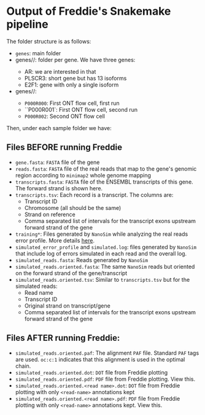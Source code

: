 # Output of Freddie's Snakemake pipeline

The folder structure is as follows:

- `genes`: main folder
- genes/<gene-name>/: folder per gene. We have three genes:
  - AR: we are interested in that
  - PLSCR3: short gene but has 13 isoforms
  - E2F1: gene with only a single isoform
- genes/<gene-name>/<sample-id>:
  - `P000R000`: First ONT flow cell, first run
  - ``P000R001`: First ONT flow cell, second run
  - `P000R002`: Second ONT flow cell

Then, under each sample folder we have:

## Files BEFORE running Freddie

- `gene.fasta`: `FASTA` file of the gene
- `reads.fasta`: `FASTA` file of the real reads that map to the gene's genomic region according to `minimap2` whole genome mapping
- `transcripts.fasta`: `FASTA` file of the ENSEMBL transcripts of this gene. The forward strand is shown here.
- `transcripts.tsv`: Each record is a transcript. The columns are:
  - Transcript ID
  - Chromosome (all should be the same)
  - Strand on reference
  - Comma separated list of intervals for the transcript exons upstream forward strand of the gene
- `training*`: Files generated by `NanoSim` while analyzing the real reads error profile. More details [here](https://github.com/bcgsc/NanoSim).
- `simulated_error_profile` and `simulated.log`: files generated by `NanoSim` that include log of errors simulated in each read and the overall log.
- `simulated_reads.fasta`: Reads generated by `NanoSim`
- `simulated_reads.oriented.fasta`: The same `NanoSim` reads but oriented on the forward strand of the gene/transcript
- `simulated_reads.oriented.tsv`: Similar to `transcripts.tsv` but for the simulated reads:
  - Read name
  - Transcript ID
  - Original strand on transcript/gene
  - Comma separated list of intervals for the transcript exons upstream forward strand of the gene

## Files AFTER running Freddie:

- `simulated_reads.oriented.paf`: The alignment `PAF` file. Standard `PAF` tags are used. `oc:c:1` indicates that this alignment is used in the optimal chain.
- `simulated_reads.oriented.dot`: `DOT` file from Freddie plotting
- `simulated_reads.oriented.pdf`: `PDF` file from Freddie plotting. View this.
- `simulated_reads.oriented.<read name>.dot`: `DOT` file from Freddie plotting with only `<read-name>` annotations kept
- `simulated_reads.oriented.<read name>.pdf`: `PDF` file from Freddie plotting with only `<read-name>` annotations kept. View this.
